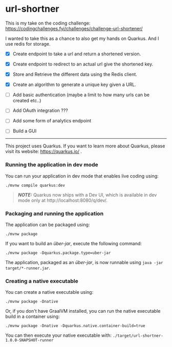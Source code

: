 # url-shortner

This is my take on the coding challenge: https://codingchallenges.fyi/challenges/challenge-url-shortener/

I wanted to take this as a chance to also get my hands on Quarkus. And I use redis for storage. 

- [x] Create endpoint to take a url and return a shortened version.
- [x] Create endpoint to redirect to an actual url give the shortened key.
- [x] Store and Retrieve the different data using the Redis client.
- [x] Create an algorithm to generate a unique key given a URL.
- [ ] Add basic authentication (maybe a limit to how many urls can be created etc..)
- [ ] Add OAuth integration ???
- [ ] Add some form of analytics endpoint
- [ ] Build a GUI


---
This project uses Quarkus.
If you want to learn more about Quarkus, please visit its website: https://quarkus.io/ .

### Running the application in dev mode

You can run your application in dev mode that enables live coding using:
```shell script
./mvnw compile quarkus:dev
```

> **_NOTE:_**  Quarkus now ships with a Dev UI, which is available in dev mode only at http://localhost:8080/q/dev/.

### Packaging and running the application

The application can be packaged using:
```shell script
./mvnw package
```

If you want to build an _über-jar_, execute the following command:
```shell script
./mvnw package -Dquarkus.package.type=uber-jar
```

The application, packaged as an _über-jar_, is now runnable using `java -jar target/*-runner.jar`.

### Creating a native executable

You can create a native executable using: 
```shell script
./mvnw package -Dnative
```

Or, if you don't have GraalVM installed, you can run the native executable build in a container using: 
```shell script
./mvnw package -Dnative -Dquarkus.native.container-build=true
```

You can then execute your native executable with: `./target/url-shortner-1.0.0-SNAPSHOT-runner`

